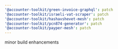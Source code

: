 ```yaml
---
'@accounter-toolkit/green-invoice-graphql': patch
'@accounter-toolkit/israeli-vat-scraper': patch
'@accounter-toolkit/hashavshevet-mesh': patch
'@accounter-toolkit/pcn874-generator': patch
'@accounter-toolkit/payper-mesh': patch
---
```


minor build enhancements
